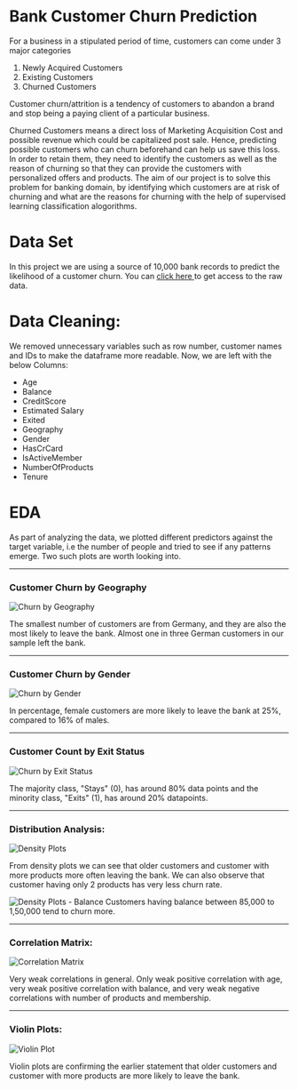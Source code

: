 
# Bank Customer Churn Prediction
For a business in a stipulated period of time, customers can come under 3 major categories
 
1. Newly Acquired Customers
2. Existing Customers
3. Churned Customers

Customer churn/attrition is a tendency of customers to abandon a brand and stop being a paying client of a particular business.

Churned Customers means a direct loss of Marketing Acquisition Cost and possible revenue which could be capitalized post sale. Hence, predicting possible customers who can churn beforehand can help us save this loss. In order to retain them, they need to identify the customers as well as the reason of churning so that they can provide the customers with personalized offers and products. The aim of our project is to solve this problem for banking domain, by identifying which customers are at risk of churning and what are the reasons for churning with the help of supervised learning classification alogorithms.

# Data Set
In this project we are using a source of 10,000 bank records to predict the likelihood of a customer churn. You can  [click here ](https://www.kaggle.com/barelydedicated/bank-customer-churn-modeling) to get access to the raw data.

# Data Cleaning:
We removed unnecessary variables such as row number, customer names and IDs to make the dataframe more readable. Now, we are left with the below Columns:
* Age
* Balance
* CreditScore
* Estimated Salary
* Exited
* Geography
* Gender
* HasCrCard
* IsActiveMember
* NumberOfProducts
* Tenure

# EDA
As part of analyzing the data, we plotted different predictors against the target variable, i.e the number of people and tried to see if any patterns emerge. Two such plots are worth looking into.

---

### Customer Churn by Geography
![Churn by Geography](https://user-images.githubusercontent.com/44424472/126025672-7fc21789-9397-4d0d-9b30-ab5b07cd7ab7.PNG)

The smallest number of customers are from Germany, and they are also the most likely to leave the bank. Almost one in three German customers in our sample left the bank.

---

### Customer Churn by Gender
![Churn by Gender](https://user-images.githubusercontent.com/44424472/126026527-9e1451d4-8086-4b24-a130-75ce9ece0d78.PNG)

In percentage, female customers are more likely to leave the bank at 25%, compared to 16% of males.

---

### Customer Count by Exit Status
![Churn by Exit Status](https://user-images.githubusercontent.com/44424472/126026664-1e0ccd6e-db2b-4db6-bb89-4b94ab833b31.PNG)

The majority class, "Stays" (0), has around 80% data points and the minority class, "Exits" (1), has around 20% datapoints.

---

### Distribution Analysis:
![Density Plots](https://user-images.githubusercontent.com/44424472/126027391-d4f81e7c-0a2b-499e-9d7d-b6a8ca4cf5e1.PNG)

From density plots we can see that older customers and customer with more products more often leaving the bank. We can also observe that customer having only 2 products has very less churn rate.

![Density Plots - Balance](https://user-images.githubusercontent.com/44424472/126043629-2ef9ec8d-a945-41c9-8294-c38fee26ad6c.PNG)
Customers having balance between 85,000 to 1,50,000 tend to churn more.

---

### Correlation Matrix:
![Correlation Matrix](https://user-images.githubusercontent.com/44424472/126027783-15f50f3f-1cf5-43bc-85ed-319c947a0f7f.PNG)

Very weak correlations in general. Only weak positive correlation with age, very weak positive correlation with balance, and very weak negative correlations with number of products and membership.

---

### Violin Plots:
![Violin Plot](https://user-images.githubusercontent.com/44424472/126028343-94d8c39e-5619-488b-ad5a-325b71bc7b01.PNG)

Violin plots are confirming the earlier statement that older customers and customer with more products are more likely to leave the bank.
